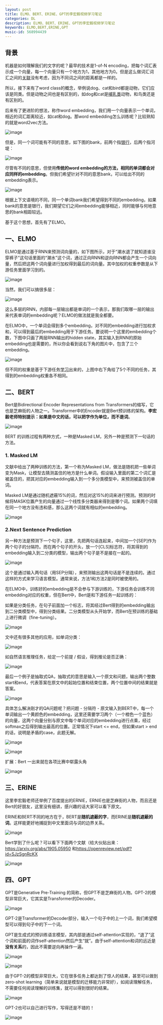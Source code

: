 ```yaml
---
layout: post
title: ELMO、BERT、ERINE、GPT的李宏毅视频学习笔记
categories: DL
description: ELMO、BERT、ERINE、GPT的李宏毅视频学习笔记
keywords: ELMO,BERT,ERINE,GPT
music-id: 568994439
---
```

## 背景

机器是如何理解我们的文字的呢？最早的技术是1-of-N encoding，把每个词汇表示成一个向量，每一个向量只有一个地方为1，其他地方为0。但是这么做词汇词汇之间的<u>关联</u>没有考虑，因为不同词之间的距离都是一样的。

所以，接下来有了word class的概念，举例说dog、cat和bird都是动物，它们应该是同类。但是动物之间也是有区别的，如dog和cat是<u>哺乳类</u>动物，和鸟类还是有区别的。

后来有了更进阶的想法，称作word embedding，我们用一个向量表示一个单词，相近的词汇距离较近，如cat和dog。那word embedding怎么训练呢？比较熟知的就是word2vec方法。

![image](https://raw.githubusercontent.com/EchizenMike/echizenmike.github.io/master/images/ml/dl/EBEG_01.png)

但是，同一个词可能有不同的意思，如下图的bank，前两个指<u>银行</u>，后两个指河堤：

![image](https://raw.githubusercontent.com/EchizenMike/echizenmike.github.io/master/images/ml/dl/EBEG_02.png)

尽管有不同的意思，但使用**传统的word embedding的方法，相同的单词都会对应同样的embedding**。但我们希望针对不同的意思bank，可以给出不同的embedding表示。

![image](https://raw.githubusercontent.com/EchizenMike/echizenmike.github.io/master/images/ml/dl/EBEG_03.png)

根据上下文语境的不同，同一个单词bank我们希望得到不同的embedding，如果bank的意思是银行，我们期望它们之间embedding能够相近，同时能够与何地意思的bank相距较远。

基于这个思想，首先有了ELMO。
## 一、ELMO

ELMO是通过基于RNN来预测词向量的，如下图所示，对于“潮水退了就知道谁没穿裤子”这句话里面的“潮水”这个词，通过正向RNN和逆向RNN都会产生一个词向量，然后把这两个词向量进行加权得到最后的词向量。其中加权的权重参数是从下游任务里面学习到的。

![image](https://raw.githubusercontent.com/EchizenMike/echizenmike.github.io/master/images/ml/dl/ELMO_01.png)

当然，我们可以搞很多层：

![image](https://raw.githubusercontent.com/EchizenMike/echizenmike.github.io/master/images/ml/dl/ELMO_02.png)

这么多层的RNN，内部每一层输出都是单词的一个表示，那我们取哪一层的输出来代表单词的embedding呢？ELMO的做法就是我全都要。

在ELMO中，一个单词会得到多个embedding，对不同的embedding进行加权求和，可以得到最后的embedding用于下游任务。要说明一个这里的embedding个数，下图中只画了两层RNN输出的hidden state，其实输入到RNN的原始embedding也是需要的，所以你会看到说右下角的图片中，包含了三个embedding。

![image](https://raw.githubusercontent.com/EchizenMike/echizenmike.github.io/master/images/ml/dl/ELMO_03.png)

但不同的权重是基于下游任务<u>学习</u>出来的，上图中右下角给了5个不同的任务，其得到的embedding权重各不相同。

## 二、BERT

Bert是Bidirectional Encoder Representations from Transformers的缩写，它也是芝麻街的人物之一。Transformer中的Encoder就是Bert预训练的架构。**李宏毅老师特别提示：如果是中文的话，可以把字作为单位，而不是词**。

![image](https://raw.githubusercontent.com/EchizenMike/echizenmike.github.io/master/images/ml/dl/BERT_01.png)


BERT 的训练过程有两种方式，一种是Masked LM，另外一种是预测下一句话的方法。

### 1. Masked LM

文献中给出了两种训练的方法，第一个称为Masked LM，做法是随机把一些单词变为Mask，让模型去猜测盖住的地方是什么单词。假设输入里面的第二个词汇是被盖住的，把其对应的embedding输入到一个多分类模型中，来预测被盖住的单词。

Masked LM是通过随机遮蔽15%的词，然后对这15%的词来进行预测。预测的时候将MASK位置产生的向量通过一个线性多分类器来得到是哪个词。如果两个词填在同一个地方没有违和感，那么这两个词就有相似的embedding。

![image](https://raw.githubusercontent.com/EchizenMike/echizenmike.github.io/master/images/ml/dl/BERT_02.png)

### 2.Next Sentence Prediction

另一种方法是预测下一个句子，这里，先把两句话连起来，中间加一个[SEP]作为两个句子的分隔符。而在两个句子的开头，放一个[CLS]标志符，将其得到的embedding输入到二分类的模型，输出两个句子是不是接在一起的。

![image](https://raw.githubusercontent.com/EchizenMike/echizenmike.github.io/master/images/ml/dl/BERT_03.png)

这个是通过输入两句话（用SEP分隔），来预测输出这两句话是不是连续的。通过这样的方式来学习语言模型。通常来说，方法1和方法2是同时被使用的。

在ELMO中，训练好的embedding是不会参与下游训练的，下游任务会训练不同embedding对应的权重，但在Bert中，Bert是和下游任务一起训练的：

如果是分类任务，在句子前面加一个标志，将其经过Bert得到的embedding输出到二分类模型中，得到分类结果。二分类模型从头开始学，而Bert在预训练的基础上进行微调（fine-tuning）。

![image](https://raw.githubusercontent.com/EchizenMike/echizenmike.github.io/master/images/ml/dl/BERT_04.png)

文中还有很多其他的应用，如单词分类：

![image](https://raw.githubusercontent.com/EchizenMike/echizenmike.github.io/master/images/ml/dl/BERT_05.png)

如自然语言推理任务，给定一个前提 / 假设，得到推论是否正确：

![image](https://raw.githubusercontent.com/EchizenMike/echizenmike.github.io/master/images/ml/dl/BERT_06.png)


最后一个例子是抽取式QA，抽取式的意思是输入一个原文和问题，输出两个整数start和end，代表答案在原文中的起始位置和结束位置，两个位置中间的结果就是答案。

![image](https://raw.githubusercontent.com/EchizenMike/echizenmike.github.io/master/images/ml/dl/BERT_07.png)

具体怎么解决刚才的QA问题呢？把问题 - 分隔符 - 原文输入到BERT中，每一个单词输出一个黄颜色的embedding，这里还需要学习两个（一个橙色一个蓝色）的向量，这两个向量分别与原文中每个单词对应的embedding进行点乘，经过softmax之后得到输出最高的位置。正常情况下start <= end，但如果start > end的话，说明是矛盾的case，此题无解。

![image](https://raw.githubusercontent.com/EchizenMike/echizenmike.github.io/master/images/ml/dl/BERT_08.png)

![image](https://raw.githubusercontent.com/EchizenMike/echizenmike.github.io/master/images/ml/dl/BERT_09.png)

扩展：Bert 一出来就在各项比赛中崭露头角

![image](https://raw.githubusercontent.com/EchizenMike/echizenmike.github.io/master/images/ml/dl/BERT_10.png)



<!-- BERT不只是可以用来产生词向量供下游服务，同时也可以直接用来做很多任务，比如

```
(a) 句子关系判断（句对匹配）
(b) 文本分类
(c) 机器问答
(d) 序列标注，如命名实体识别(NER)等
``` -->
<!-- 
![image](https://raw.githubusercontent.com/EchizenMike/echizenmike.github.io/master/images/ml/dl/BERT_03.png) -->

## 三、ERINE

这里李宏毅老师还举例了百度提出的ERNIE，ERNIE也是芝麻街的人物，而且还是Bert的好朋友，这里没有细讲，感兴趣的话大家可以看下原文。

ERINE和BERT不同的地方在于，BERT是**随机遮蔽的字**，而ERINE是**随机遮蔽的词**。这样能更好地捕捉到中文里面词与词的边界关系。

![image](https://raw.githubusercontent.com/EchizenMike/echizenmike.github.io/master/images/ml/dl/ERINE_01.png)


Bert学到了什么呢？可以看下下面两个文献（给大伙贴出来：<https://arxiv.org/abs/1905.05950> 和<https://openreview.net/pdf?id=SJzSgnRcKX>

![image](https://raw.githubusercontent.com/EchizenMike/echizenmike.github.io/master/images/ml/dl/ERIGE_02.png)


## 四、GPT

GPT是Generative Pre-Training 的简称，但GPT不是芝麻街的人物。GPT-2的模型非常巨大，它其实是Transformer的Decoder。


![image](https://raw.githubusercontent.com/EchizenMike/echizenmike.github.io/master/images/ml/dl/GPT_01.png)

GPT-2是Transformer的Decoder部分，输入一个句子中的上一个词，我们希望模型可以得到句子中的下一个词。

GPT是生成式的预训练语言模型，其内部是通过self-attention实现的，“退了”这个词和前面的词作self-attention然后产生“就”。由于self-attention和词的远近是**没有关系**的，因此不需要逆向再操作一遍。

![image](https://raw.githubusercontent.com/EchizenMike/echizenmike.github.io/master/images/ml/dl/GPT_02.png)

![image](https://raw.githubusercontent.com/EchizenMike/echizenmike.github.io/master/images/ml/dl/GPT_03.png)


由于GPT-2的模型非常巨大，它在很多任务上都达到了惊人的结果，甚至可以做到zero-shot learning（简单来说就是模型的迁移能力非常好），如阅读理解任务，不需要任何阅读理解的训练集，就可以得到很好的结果。

![image](https://raw.githubusercontent.com/EchizenMike/echizenmike.github.io/master/images/ml/dl/GPT_04.png)

GPT-2也可以自己进行写作，写得还是不错的！

![image](https://raw.githubusercontent.com/EchizenMike/echizenmike.github.io/master/images/ml/dl/GPT_05.png)